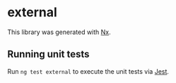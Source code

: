 # external

This library was generated with [Nx](https://nx.dev).

## Running unit tests

Run `ng test external` to execute the unit tests via [Jest](https://jestjs.io).
